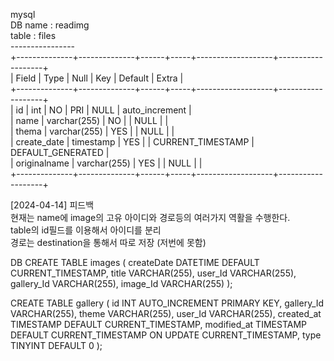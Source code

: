mysql<br>
DB name : readimg<br>
table : files<br>
----------------<br>
+--------------+--------------+------+-----+-------------------+-------------------+<br>
| Field        | Type         | Null | Key | Default           | Extra             |<br>
+--------------+--------------+------+-----+-------------------+-------------------+<br>
| id           | int          | NO   | PRI | NULL              | auto_increment    |<br>
| name         | varchar(255) | NO   |     | NULL              |                   |<br>
| thema        | varchar(255) | YES  |     | NULL              |                   |<br>
| create_date  | timestamp    | YES  |     | CURRENT_TIMESTAMP | DEFAULT_GENERATED |<br>
| originalname | varchar(255) | YES  |     | NULL              |                   |<br>
+--------------+--------------+------+-----+-------------------+-------------------+<br>

[2024-04-14] 피드백<br>
현재는 name에 image의 고유 아이디와 경로등의 여러가지 역활을 수행한다.<br>
table의 id필드를 이용해서 아이디를 분리 <br>
경로는 destination을 통해서 따로 저장 (저번에 못함)<br>

DB
CREATE TABLE images (
  createDate DATETIME DEFAULT CURRENT_TIMESTAMP,
  title VARCHAR(255),
  user_Id VARCHAR(255),
  gallery_Id VARCHAR(255),
  image_Id VARCHAR(255)
);

CREATE TABLE gallery (
  id INT AUTO_INCREMENT PRIMARY KEY,
  gallery_Id VARCHAR(255),
  theme VARCHAR(255),
  user_Id VARCHAR(255),
  created_at TIMESTAMP DEFAULT CURRENT_TIMESTAMP,
  modified_at TIMESTAMP DEFAULT CURRENT_TIMESTAMP ON UPDATE CURRENT_TIMESTAMP,
  type TINYINT DEFAULT 0
);
